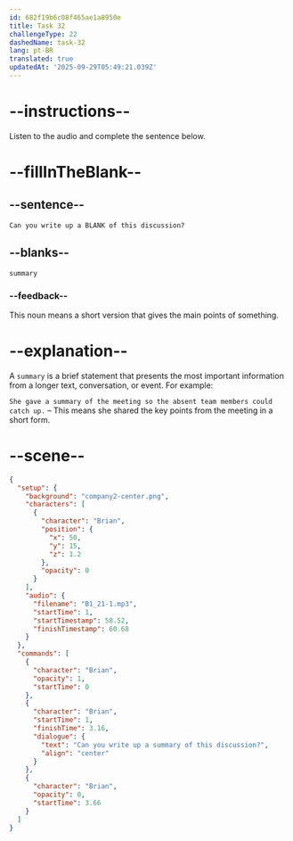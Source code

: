 ```yaml
---
id: 682f19b6c08f465ae1a8950e
title: Task 32
challengeType: 22
dashedName: task-32
lang: pt-BR
translated: true
updatedAt: '2025-09-29T05:49:21.039Z'
---
```


<!-- (Audio) Brian: Can you write up a summary of this discussion? -->

# --instructions--

Listen to the audio and complete the sentence below.

# --fillInTheBlank--

## --sentence--

`Can you write up a BLANK of this discussion?`

## --blanks--

`summary`

### --feedback--

This noun means a short version that gives the main points of something.

# --explanation--

A `summary` is a brief statement that presents the most important information from a longer text, conversation, or event. For example:

`She gave a summary of the meeting so the absent team members could catch up.` – This means she shared the key points from the meeting in a short form.

# --scene--

```json
{
  "setup": {
    "background": "company2-center.png",
    "characters": [
      {
        "character": "Brian",
        "position": {
          "x": 50,
          "y": 15,
          "z": 1.2
        },
        "opacity": 0
      }
    ],
    "audio": {
      "filename": "B1_21-1.mp3",
      "startTime": 1,
      "startTimestamp": 58.52,
      "finishTimestamp": 60.68
    }
  },
  "commands": [
    {
      "character": "Brian",
      "opacity": 1,
      "startTime": 0
    },
    {
      "character": "Brian",
      "startTime": 1,
      "finishTime": 3.16,
      "dialogue": {
        "text": "Can you write up a summary of this discussion?",
        "align": "center"
      }
    },
    {
      "character": "Brian",
      "opacity": 0,
      "startTime": 3.66
    }
  ]
}
```
